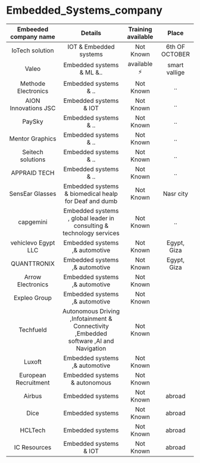 # Embedded_Systems_company

|Embeeded company name | Details | Training available | Place |
| :---: | :---: | :---: | :---: |
| IoTech solution | IOT & Embedded systems | Not Known | 6th OF OCTOBER |
| Valeo | Embedded systems & ML &.. | available ⚡ | smart vallige | 
| Methode Electronics | Embedded systems & .. | Not Known | .. | 
| AION Innovations JSC | Embedded systems & IOT | Not Known | .. | 
| PaySky | Embedded systems & .. | Not Known | .. | 
| Mentor Graphics | Embedded systems & .. | Not Known | .. | 
| Seitech solutions | Embedded systems & .. | Not Known | .. | 
| APPRAID TECH | Embedded systems & .. | Not Known | .. |
| SensEar Glasses | Embedded systems & biomedical healp for Deaf and dumb | Not Known | Nasr city |
| capgemini | Embedded systems , global leader in consulting & technology services | Not Known | .. |
| vehiclevo Egypt LLC | Embedded systems ,& automotive| Not Known | Egypt, Giza |
| QUANTTRONIX | Embedded systems ,& automotive| Not Known | Egypt, Giza |
| Arrow Electronics | Embedded systems ,& automotive| Not Known | |
| Expleo Group | Embedded systems ,& automotive| Not Known |  |
| Techfueld |Autonomous Driving  ,Infotainment & Connectivity  ,Embedded software ,AI and Navigation | Not Known |  |
| Luxoft | Embedded systems ,& automotive| Not Known |  |
| European Recruitment | Embedded systems & autonomous | Not Known |  |
|Airbus | Embedded systems  | Not Known | abroad |
| Dice | Embedded systems  | Not Known | abroad |
| HCLTech | Embedded systems  | Not Known | abroad |
| IC Resources | Embedded systems  & IOT | Not Known | abroad |
